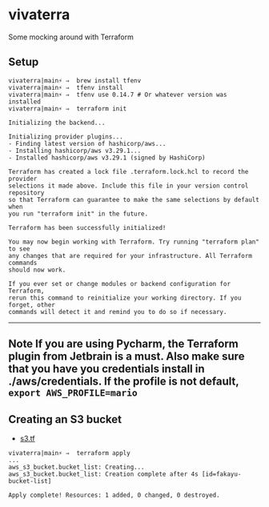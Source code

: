 # vivaterra
Some mocking around with Terraform

## Setup

```console
vivaterra|main⚡ ⇒  brew install tfenv
vivaterra|main⚡ ⇒  tfenv install
vivaterra|main⚡ ⇒  tfenv use 0.14.7 # Or whatever version was installed
vivaterra|main⚡ ⇒  terraform init  

Initializing the backend...

Initializing provider plugins...
- Finding latest version of hashicorp/aws...
- Installing hashicorp/aws v3.29.1...
- Installed hashicorp/aws v3.29.1 (signed by HashiCorp)

Terraform has created a lock file .terraform.lock.hcl to record the provider
selections it made above. Include this file in your version control repository
so that Terraform can guarantee to make the same selections by default when
you run "terraform init" in the future.

Terraform has been successfully initialized!

You may now begin working with Terraform. Try running "terraform plan" to see
any changes that are required for your infrastructure. All Terraform commands
should now work.

If you ever set or change modules or backend configuration for Terraform,
rerun this command to reinitialize your working directory. If you forget, other
commands will detect it and remind you to do so if necessary.

```

----
Note
    If you are using Pycharm, the Terraform plugin from Jetbrain is a must. 
    Also make sure that you have you credentials install in ./aws/credentials.
    If the profile is not **default**, ``export AWS_PROFILE=mario``
----

## Creating an S3 bucket

* [s3.tf](s3.tf)

```console
vivaterra|main⚡ ⇒  terraform apply
...
aws_s3_bucket.bucket_list: Creating...
aws_s3_bucket.bucket_list: Creation complete after 4s [id=fakayu-bucket-list]

Apply complete! Resources: 1 added, 0 changed, 0 destroyed.

```






